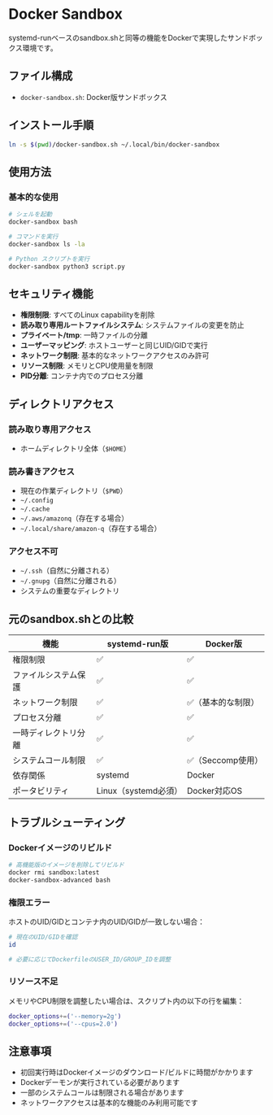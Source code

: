 # Docker Sandbox

systemd-runベースのsandbox.shと同等の機能をDockerで実現したサンドボックス環境です。

## ファイル構成

- `docker-sandbox.sh`: Docker版サンドボックス

## インストール手順

```bash
ln -s $(pwd)/docker-sandbox.sh ~/.local/bin/docker-sandbox
```

## 使用方法

### 基本的な使用

```bash
# シェルを起動
docker-sandbox bash

# コマンドを実行
docker-sandbox ls -la

# Python スクリプトを実行
docker-sandbox python3 script.py
```

## セキュリティ機能

- **権限制限**: すべてのLinux capabilityを削除
- **読み取り専用ルートファイルシステム**: システムファイルの変更を防止
- **プライベート/tmp**: 一時ファイルの分離
- **ユーザーマッピング**: ホストユーザーと同じUID/GIDで実行
- **ネットワーク制限**: 基本的なネットワークアクセスのみ許可
- **リソース制限**: メモリとCPU使用量を制限
- **PID分離**: コンテナ内でのプロセス分離

## ディレクトリアクセス

### 読み取り専用アクセス
- ホームディレクトリ全体（`$HOME`）

### 読み書きアクセス
- 現在の作業ディレクトリ（`$PWD`）
- `~/.config`
- `~/.cache`
- `~/.aws/amazonq`（存在する場合）
- `~/.local/share/amazon-q`（存在する場合）

### アクセス不可
- `~/.ssh`（自然に分離される）
- `~/.gnupg`（自然に分離される）
- システムの重要なディレクトリ

## 元のsandbox.shとの比較

| 機能 | systemd-run版 | Docker版 |
|------|---------------|----------|
| 権限制限 | ✅ | ✅ |
| ファイルシステム保護 | ✅ | ✅ |
| ネットワーク制限 | ✅ | ✅（基本的な制限）|
| プロセス分離 | ✅ | ✅ |
| 一時ディレクトリ分離 | ✅ | ✅ |
| システムコール制限 | ✅ | ✅（Seccomp使用）|
| 依存関係 | systemd | Docker |
| ポータビリティ | Linux（systemd必須） | Docker対応OS |

## トラブルシューティング

### Dockerイメージのリビルド

```bash
# 高機能版のイメージを削除してリビルド
docker rmi sandbox:latest
docker-sandbox-advanced bash
```

### 権限エラー

ホストのUID/GIDとコンテナ内のUID/GIDが一致しない場合：

```bash
# 現在のUID/GIDを確認
id

# 必要に応じてDockerfileのUSER_ID/GROUP_IDを調整
```

### リソース不足

メモリやCPU制限を調整したい場合は、スクリプト内の以下の行を編集：

```bash
docker_options+=('--memory=2g')
docker_options+=('--cpus=2.0')
```

## 注意事項

- 初回実行時はDockerイメージのダウンロード/ビルドに時間がかかります
- Dockerデーモンが実行されている必要があります
- 一部のシステムコールは制限される場合があります
- ネットワークアクセスは基本的な機能のみ利用可能です
